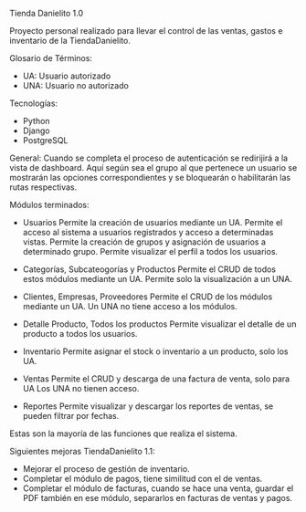 Tienda Danielito 1.0


Proyecto personal realizado para llevar el control de las ventas, gastos e inventario de la TiendaDanielito.



Glosario de Términos:
- UA: Usuario autorizado
- UNA: Usuario no autorizado



Tecnologías:
- Python
- Django
- PostgreSQL

General:
Cuando se completa el proceso de autenticación se redirijirá a la vista de dashboard. Aquí según sea el grupo al que
pertenece un usuario se mostrarán las opciones correspondientes y se bloquearán o habilitarán las rutas respectivas.



Módulos terminados:
- Usuarios
Permite la creación de usuarios mediante un UA.
Permite el acceso al sistema a usuarios registrados y acceso a determinadas vistas.
Permite la creación de grupos y asignación de usuarios a determinado grupo.
Permite visualizar el perfil a todos los usuarios.


- Categorías, Subcateogorías y Productos
Permite el CRUD de todos estos módulos mediante un UA.
Permite solo la visualización a un UNA.


- Clientes, Empresas, Proveedores
Permite el CRUD de los módulos mediante un UA.
Un UNA no tiene acceso a los módulos.


- Detalle Producto, Todos los productos
Permite visualizar el detalle de un producto a todos los usuarios.


- Inventario
Permite asignar el stock o inventario a un producto, solo los UA. 


- Ventas
Permite el CRUD y descarga de una factura de venta, solo para UA
Los UNA no tienen acceso.


- Reportes
Permite visualizar y descargar los reportes de ventas, se pueden filtrar por fechas.



Estas son la mayoría de las funciones que realiza el sistema.


Siguientes mejoras TiendaDanielito 1.1:
- Mejorar el proceso de gestión de inventario.
- Completar el módulo de pagos, tiene similitud con el de ventas.
- Completar el módulo de facturas, cuando se hace una venta, guardar el PDF también en ese módulo, separarlos en facturas de
  ventas y pagos.







